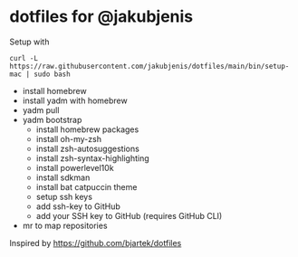 # dotfiles for @jakubjenis

Setup with

`curl -L https://raw.githubusercontent.com/jakubjenis/dotfiles/main/bin/setup-mac | sudo bash`

- install homebrew
- install yadm with homebrew
- yadm pull
- yadm bootstrap
  - install homebrew packages
  - install oh-my-zsh
  - install zsh-autosuggestions
  - install zsh-syntax-highlighting
  - install powerlevel10k
  - install sdkman
  - install bat catpuccin theme
  - setup ssh keys
  - add ssh-key to GitHub
  - add your SSH key to GitHub (requires GitHub CLI)
- mr to map repositories

Inspired by https://github.com/bjartek/dotfiles
